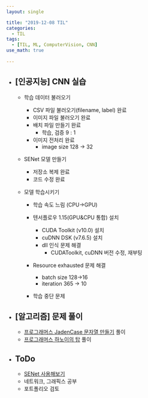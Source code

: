 ```yaml
---
layout: single

title: "2019-12-08 TIL"
categories:
  - TIL
tags:
  - [TIL, ML, ComputerVision, CNN]
use_math: true
 
---
```




- ## [인공지능] CNN 실습

  - 학습 데이터 불러오기
    
    - CSV 파일 불러오기(filename, label) 완료
    - 이미지 파일 불러오기 완료
    - 배치 파일 만들기 완료
      - 학습, 검증 9 : 1
    - 이미지 전처리 완료
      - image size 128 -> 32
    
  - SENet 모델 만들기
  
    - 저장소 복제 완료
    - 코드 수정 완료
  
  - 모델 학습시키기
  
    - 학습 속도 느림 (CPU->GPU)
    - 텐서플로우 1.15(GPU&CPU 통합) 설치
      - CUDA Toolkit (v10.0) 설치
      - cuDNN DSK (v7.6.5) 설치
      - dll 인식 문제 해결
        - CUDAToolkit, cuDNN 버전 수정, 재부팅
    - Resource exhausted 문제 해결
        - batch size 128->16
        - iteration 365 -> 10
    
    - 학습 중단 문제
  
  
  
- ## [알고리즘] 문제 풀이

  - [프로그래머스 JadenCase 문자열 만들기](https://github.com/JangHyeonJun/AlgorithmStudy/blob/master/Algorithms/programmers_12915.cpp) 풀이
  - [프로그래머스 하노이의 탑](https://github.com/JangHyeonJun/AlgorithmStudy/blob/master/Algorithms/programmers_12946.cpp) 풀이
  
  
  
- ## ToDo

  - [SENet 사용해보기](https://github.com/JangHyeonJun/SENet-Tensorflow)
  - 네트워크, 그래픽스 공부
  - 포트폴리오 검토
